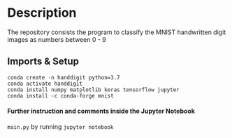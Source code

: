 # Description
The repository consists the program to classify the MNIST handwritten digit images as numbers between 0 - 9

## Imports & Setup
```
conda create -n handdigit python=3.7
conda activate handdigit
conda install numpy matplotlib keras tensorflow jupyter
conda install -c conda-forge mnist
```

#### Further instruction and comments inside the Jupyter Notebook 
`main.py` by running `jupyter notebook`
